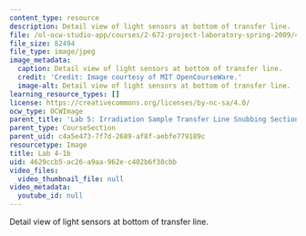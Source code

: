 ```yaml
---
content_type: resource
description: Detail view of light sensors at bottom of transfer line.
file: /ol-ocw-studio-app/courses/2-672-project-laboratory-spring-2009/4629ccb5ac26a9aa962ec402b6f38cbb_lab4-1b.jpg
file_size: 82494
file_type: image/jpeg
image_metadata:
  caption: Detail view of light sensors at bottom of transfer line.
  credit: 'Credit: Image courtesy of MIT OpenCourseWare.'
  image-alt: Detail view of light sensors at bottom of transfer line.
learning_resource_types: []
license: https://creativecommons.org/licenses/by-nc-sa/4.0/
ocw_type: OCWImage
parent_title: 'Lab 5: Irradiation Sample Transfer Line Snubbing Section Behavior'
parent_type: CourseSection
parent_uid: c4a5e473-7f7d-2689-af8f-aebfe779189c
resourcetype: Image
title: Lab 4-1b
uid: 4629ccb5-ac26-a9aa-962e-c402b6f38cbb
video_files:
  video_thumbnail_file: null
video_metadata:
  youtube_id: null
---
```

Detail view of light sensors at bottom of transfer line.